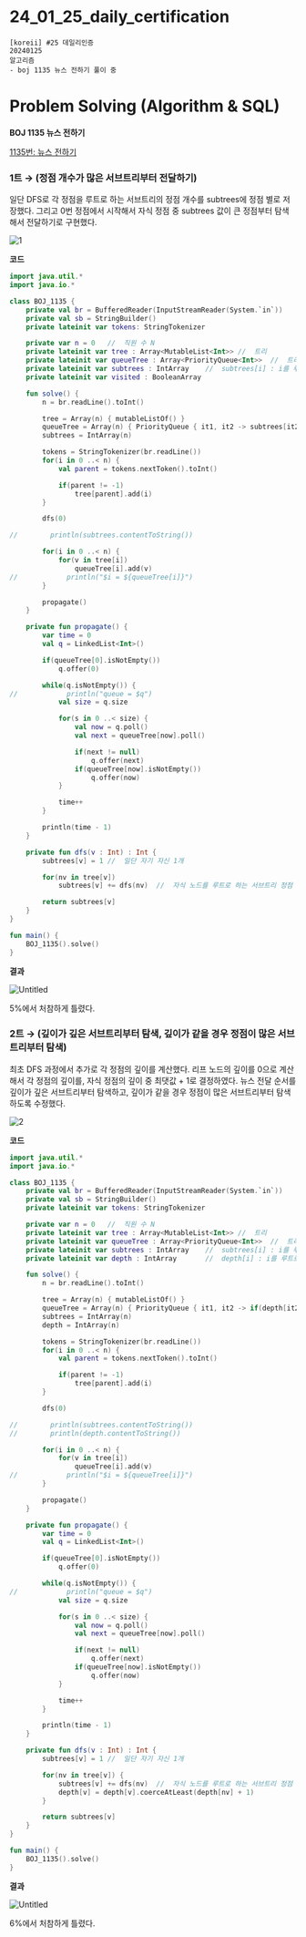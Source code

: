 # 24_01_25_daily_certification

```
[koreii] #25 데일리인증
20240125
알고리즘
- boj 1135 뉴스 전하기 풀이 중
```

# Problem Solving (Algorithm & SQL)

**BOJ 1135 뉴스 전하기**

[1135번: 뉴스 전하기](https://www.acmicpc.net/problem/1135)

### 1트 → (정점 개수가 많은 서브트리부터 전달하기)

일단 DFS로 각 정점을 루트로 하는 서브트리의 정점 개수를 subtrees에 정점 별로 저장했다. 그리고 0번 정점에서 시작해서 자식 정점 중 subtrees 값이 큰 정점부터 탐색해서 전달하기로 구현했다.

![1](24_01_25_daily_certification%206b22281af04b4ec18ac53b0bbde3593a/1.jpeg)

**코드**

```kotlin
import java.util.*
import java.io.*

class BOJ_1135 {
    private val br = BufferedReader(InputStreamReader(System.`in`))
    private val sb = StringBuilder()
    private lateinit var tokens: StringTokenizer

    private var n = 0   //  직원 수 N
    private lateinit var tree : Array<MutableList<Int>> //  트리
    private lateinit var queueTree : Array<PriorityQueue<Int>>  //  트리
    private lateinit var subtrees : IntArray    //  subtrees[i] : i를 루트로 하는 서브트리에 포함된 정점 개수
    private lateinit var visited : BooleanArray

    fun solve() {
        n = br.readLine().toInt()

        tree = Array(n) { mutableListOf() }
        queueTree = Array(n) { PriorityQueue { it1, it2 -> subtrees[it2] - subtrees[it1] } }
        subtrees = IntArray(n)

        tokens = StringTokenizer(br.readLine())
        for(i in 0 ..< n) {
            val parent = tokens.nextToken().toInt()

            if(parent != -1)
                tree[parent].add(i)
        }

        dfs(0)

//        println(subtrees.contentToString())

        for(i in 0 ..< n) {
            for(v in tree[i])
                queueTree[i].add(v)
//            println("$i = ${queueTree[i]}")
        }

        propagate()
    }

    private fun propagate() {
        var time = 0
        val q = LinkedList<Int>()

        if(queueTree[0].isNotEmpty())
            q.offer(0)

        while(q.isNotEmpty()) {
//            println("queue = $q")
            val size = q.size

            for(s in 0 ..< size) {
                val now = q.poll()
                val next = queueTree[now].poll()

                if(next != null)
                    q.offer(next)
                if(queueTree[now].isNotEmpty())
                    q.offer(now)
            }

            time++
        }

        println(time - 1)
    }

    private fun dfs(v : Int) : Int {
        subtrees[v] = 1 //  일단 자기 자신 1개

        for(nv in tree[v])
            subtrees[v] += dfs(nv)  //  자식 노드를 루트로 하는 서브트리 정점 개수 더하기

        return subtrees[v]
    }
}

fun main() {
    BOJ_1135().solve()
}
```

**결과**

![Untitled](24_01_25_daily_certification%206b22281af04b4ec18ac53b0bbde3593a/Untitled.png)

5%에서 처참하게 틀렸다.

### 2트 → (깊이가 깊은 서브트리부터 탐색, 깊이가 같을 경우 정점이 많은 서브트리부터 탐색)

최초 DFS 과정에서 추가로 각 정점의 깊이를 계산했다. 리프 노드의 깊이를 0으로 계산해서 각 정점의 깊이를, 자식 정점의 깊이 중 최댓값 + 1로 결정하였다. 뉴스 전달 순서를 깊이가 깊은 서브트리부터 탐색하고, 깊이가 같을 경우 정점이 많은 서브트리부터 탐색하도록 수정했다.

![2](24_01_25_daily_certification%206b22281af04b4ec18ac53b0bbde3593a/2.jpeg)

**코드**

```kotlin
import java.util.*
import java.io.*

class BOJ_1135 {
    private val br = BufferedReader(InputStreamReader(System.`in`))
    private val sb = StringBuilder()
    private lateinit var tokens: StringTokenizer

    private var n = 0   //  직원 수 N
    private lateinit var tree : Array<MutableList<Int>> //  트리
    private lateinit var queueTree : Array<PriorityQueue<Int>>  //  트리
    private lateinit var subtrees : IntArray    //  subtrees[i] : i를 루트로 하는 서브트리에 포함된 정점 개수
    private lateinit var depth : IntArray       //  depth[i] : i를 루트로 하는 서브트리의 깊이

    fun solve() {
        n = br.readLine().toInt()

        tree = Array(n) { mutableListOf() }
        queueTree = Array(n) { PriorityQueue { it1, it2 -> if(depth[it2] - depth[it1] != 0) depth[it2] - depth[it1] else subtrees[it2] - subtrees[it1] } }
        subtrees = IntArray(n)
        depth = IntArray(n)

        tokens = StringTokenizer(br.readLine())
        for(i in 0 ..< n) {
            val parent = tokens.nextToken().toInt()

            if(parent != -1)
                tree[parent].add(i)
        }

        dfs(0)

//        println(subtrees.contentToString())
//        println(depth.contentToString())

        for(i in 0 ..< n) {
            for(v in tree[i])
                queueTree[i].add(v)
//            println("$i = ${queueTree[i]}")
        }

        propagate()
    }

    private fun propagate() {
        var time = 0
        val q = LinkedList<Int>()

        if(queueTree[0].isNotEmpty())
            q.offer(0)

        while(q.isNotEmpty()) {
//            println("queue = $q")
            val size = q.size

            for(s in 0 ..< size) {
                val now = q.poll()
                val next = queueTree[now].poll()

                if(next != null)
                    q.offer(next)
                if(queueTree[now].isNotEmpty())
                    q.offer(now)
            }

            time++
        }

        println(time - 1)
    }

    private fun dfs(v : Int) : Int {
        subtrees[v] = 1 //  일단 자기 자신 1개

        for(nv in tree[v]) {
            subtrees[v] += dfs(nv)  //  자식 노드를 루트로 하는 서브트리 정점 개수 더하기
            depth[v] = depth[v].coerceAtLeast(depth[nv] + 1)
        }

        return subtrees[v]
    }
}

fun main() {
    BOJ_1135().solve()
}
```

**결과**

![Untitled](24_01_25_daily_certification%206b22281af04b4ec18ac53b0bbde3593a/Untitled%201.png)

6%에서 처참하게 틀렸다.
